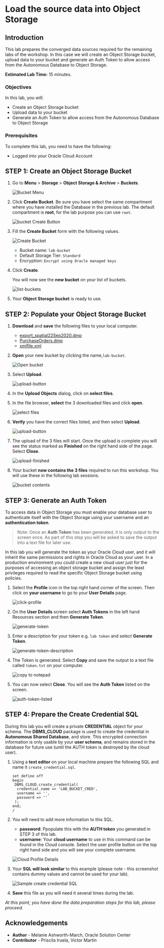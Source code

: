 # Load the source data into Object Storage

## Introduction

This lab prepares the converged data sources required for the remaining labs of the workshop. In this case we will create an Object Storage bucket, upload data to your bucket and generate an Auth Token to allow access from the Autonomous Database to Object Storage.

**Estimated Lab Time:** 15 minutes.

### Objectives

In this lab, you will:

-   Create an Object Storage bucket
-   Upload data to your bucket
-   Generate an Auth Token to allow access from the Autonomous Database to Object Storage

### Prerequisites

To complete this lab, you need to have the following:

- Logged into your Oracle Cloud Account

## **STEP 1**: Create an Object Storage Bucket

1. Go to **Menu** > **Storage** > **Object Storage & Archive** > **Buckets**.

   ![Bucket Menu](../common-images/object-storage-01.png)

2. Click **Create Bucket**. Be sure you have select the same compartment where you have installed the Database in the previous lab. The default compartment is **root**, for the lab purpose you can use `root`.

   ![bucket Create Button](images/create-bucket-01.png)

3. Fill the **Create Bucket** form with the following values.

   ![Create Bucket](images/create-bucket-02.png)

   - Bucket name: `lab-bucket`
   - Default Storage Tier: `Standard`
   - Encryption: `Encrypt using Oracle managed keys`

4. Click **Create**.

   You will now see the **new bucket** on your list of buckets.

   ![list-buckets](images/create-bucket-03.png)

5. Your **Object Storage bucket** is ready to use.

## **STEP 2:** Populate your Object Storage Bucket

1. **Download** and **save** the following files to your local computer. 
   
   - [export_spatial22Sep2020.dmp](files/export_spatial22Sep202.dmp) 
   - [PurchaseOrders.dmp](files/PurchaseOrders.dmp)
   - [xmlfile.xml](files/xmlfile.xml)

2. **Open** your new bucket by clicking the name,`lab-bucket`.
   
   ![Open bucket](images/upload-bucket-01.png)

3. Select **Upload**.
   
   ![upload-button](images/upload-bucket-02.png)

4. In the **Upload Objects** dialog, click on **select files**.

5. In the file browser, **select** the 3 downloaded files and click **open**.
   
   ![select files](images/upload-bucket-03.png)

6. **Verify** you have the correct files listed, and then select **Upload**.

   ![upload-button](images/upload-bucket-04.png)
   
7. The upload of the 3 files will start. Once the upload is complete you will see the status marked as **Finished** on the right hand side of the page. Select **Close**.

   ![upload-finished](images/upload-bucket-05.png)

8. Your bucket **now contains the 3 files** required to run this workshop. You will use these in the following lab sessions.

   ![bucket contents](images/upload-bucket-06.png)

## **STEP 3**: Generate an Auth Token

To access data in Object Storage you must enable your database user to authenticate itself with the Object Storage using your username and an **authentication token**. 

> Note: Once an **Auth Token** has been generated, it is only output to the screen once. As part of this step you will be asked to save the output into a text file for later use.

In this lab you will generate the token as your Oracle Cloud user, and it will inherit the same permissions and rights in Oracle Cloud as your user. In a production environment  you could create a new cloud user just for the purposes of accessing an object storage bucket and assign the least privileges required to read the specific Object Storage bucket using policies.

1. Select the **Profile** icon in the top right hand corner of the screen. Then click on **your username** to go to your **User Details** page.

   ![click-profile](images/auth-token-01.png)

2. On the **User Details** screen select **Auth Tokens** in the left hand Resources section and then **Generate Token**.

   ![generate-token](images/auth-token-02.png)

3. Enter a description for your token e.g. `lab token` and select **Generate Token**.
   
   ![generate-token-description](images/auth-token-03.png)

4. The Token is generated. Select **Copy** and save the output to a text file called `token.txt` on your computer.

   ![copy to notepad](images/auth-token-04.png)

5. You can now select **Close**. You will see the **Auth Token** listed on the screen.
   
   ![auth-token-listed](images/auth-token-05.png)


## **STEP 4**: Prepare the Create Credential SQL 

During this lab you will create a private **CREDENTIAL** object for your schema. The **DBMS\_CLOUD** package is used to create the credential in **Autonomous Shared Database**, and store. This encrypted connection information is only usable by your **user schema**, and remains stored in the database for future use (until the AUTH token is destroyed by the cloud user). 

1. Using a **text editor** on your local machine prepare the following SQL and name it `create_credential.sql`.

   ```
   set define off
   begin
    DBMS_CLOUD.create_credential(
     credential_name => 'LAB_BUCKET_CRED',
     username => '',
     password => ''
    );
   end;
   /
   ```

2. You will need to add more information to this SQL.

   - **password**: Ppopulate this with the **AUTH token** you generated in STEP 3 of this lab.
   - **username**: Your **cloud username** to use in this command can be found in the Cloud console. Select the user profile button on the top right hand side and you will see your complete username. 

   ![Cloud Profile Details](./images/find-username.png)

3. Your **SQL will look similar** to this example (please note - this screenshot contains dummy values and cannot be used for your lab).

   ![Sample create credential SQL](./images/sample-cred.png)

4. **Save** this file as you will need it several times during the lab. 

_At this point, you have done the data preparation steps for this lab, please proceed._

## **Acknowledgements**

- **Author** - Melanie Ashworth-March, Oracle Solution Center
- **Contributor** - Priscila Iruela, Victor Martin